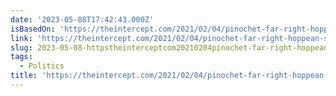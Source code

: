 ```yaml
---
date: '2023-05-08T17:42:43.000Z'
isBasedOn: 'https://theintercept.com/2021/02/04/pinochet-far-right-hoppean-snake/'
link: 'https://theintercept.com/2021/02/04/pinochet-far-right-hoppean-snake/'
slug: 2023-05-08-httpstheinterceptcom20210204pinochet-far-right-hoppean-snake
tags:
  - Politics
title: 'https://theintercept.com/2021/02/04/pinochet-far-right-hoppean-snake/'
---
```


